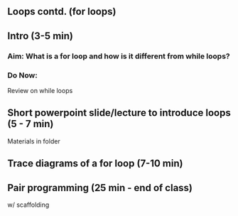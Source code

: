 ## Loops contd. (for loops)




## Intro (3-5 min)
### Aim: What is a for loop and how is it different from while loops?  

### Do Now: 

Review on while loops



## Short powerpoint slide/lecture to introduce loops (5 - 7 min)
Materials in folder




## Trace diagrams of a for loop (7-10 min)



## Pair programming (25 min - end of class)
w/ scaffolding

